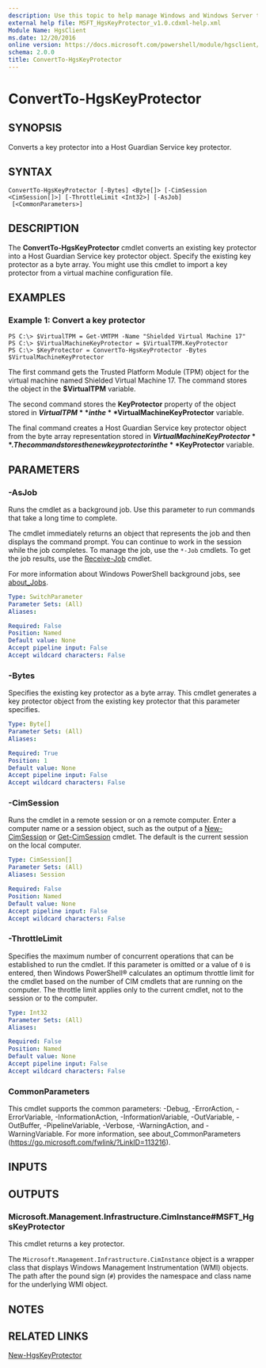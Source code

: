```yaml
---
description: Use this topic to help manage Windows and Windows Server technologies with Windows PowerShell.
external help file: MSFT_HgsKeyProtector_v1.0.cdxml-help.xml
Module Name: HgsClient
ms.date: 12/20/2016
online version: https://docs.microsoft.com/powershell/module/hgsclient/convertto-hgskeyprotector?view=windowsserver2022-ps&wt.mc_id=ps-gethelp
schema: 2.0.0
title: ConvertTo-HgsKeyProtector
---
```


# ConvertTo-HgsKeyProtector

## SYNOPSIS
Converts a key protector into a Host Guardian Service key protector.

## SYNTAX

```
ConvertTo-HgsKeyProtector [-Bytes] <Byte[]> [-CimSession <CimSession[]>] [-ThrottleLimit <Int32>] [-AsJob]
 [<CommonParameters>]
```

## DESCRIPTION
The **ConvertTo-HgsKeyProtector** cmdlet converts an existing key protector into a Host Guardian Service key protector object.
Specify the existing key protector as a byte array.
You might use this cmdlet to import a key protector from a virtual machine configuration file.

## EXAMPLES

### Example 1: Convert a key protector
```
PS C:\> $VirtualTPM = Get-VMTPM -Name "Shielded Virtual Machine 17" 
PS C:\> $VirtualMachineKeyProtector = $VirtualTPM.KeyProtector 
PS C:\> $KeyProtector = ConvertTo-HgsKeyProtector -Bytes $VirtualMachineKeyProtector
```

The first command gets the Trusted Platform Module (TPM) object for the virtual machine named Shielded Virtual Machine 17.
The command stores the object in the **$VirtualTPM** variable.

The second command stores the **KeyProtector** property of the object stored in **$VirtualTPM** in the **$VirtualMachineKeyProtector** variable.

The final command creates a Host Guardian Service key protector object from the byte array representation stored in **$VirtualMachineKeyProtector**.
The command stores the new key protector in the **$KeyProtector** variable.

## PARAMETERS

### -AsJob
Runs the cmdlet as a background job. Use this parameter to run commands that take a long time to complete. 

The cmdlet immediately returns an object that represents the job and then displays the command prompt. 
You can continue to work in the session while the job completes. 
To manage the job, use the `*-Job` cmdlets. 
To get the job results, use the [Receive-Job](https://go.microsoft.com/fwlink/?LinkID=113372) cmdlet. 

For more information about Windows PowerShell background jobs, see [about_Jobs](https://go.microsoft.com/fwlink/?LinkID=113251).


```yaml
Type: SwitchParameter
Parameter Sets: (All)
Aliases: 

Required: False
Position: Named
Default value: None
Accept pipeline input: False
Accept wildcard characters: False
```

### -Bytes
Specifies the existing key protector as a byte array.
This cmdlet generates a key protector object from the existing key protector that this parameter specifies.

```yaml
Type: Byte[]
Parameter Sets: (All)
Aliases: 

Required: True
Position: 1
Default value: None
Accept pipeline input: False
Accept wildcard characters: False
```

### -CimSession
Runs the cmdlet in a remote session or on a remote computer.
Enter a computer name or a session object, such as the output of a [New-CimSession](https://go.microsoft.com/fwlink/p/?LinkId=227967) or [Get-CimSession](https://go.microsoft.com/fwlink/p/?LinkId=227966) cmdlet.
The default is the current session on the local computer.

```yaml
Type: CimSession[]
Parameter Sets: (All)
Aliases: Session

Required: False
Position: Named
Default value: None
Accept pipeline input: False
Accept wildcard characters: False
```

### -ThrottleLimit
Specifies the maximum number of concurrent operations that can be established to run the cmdlet.
If this parameter is omitted or a value of `0` is entered, then Windows PowerShell® calculates an optimum throttle limit for the cmdlet based on the number of CIM cmdlets that are running on the computer.
The throttle limit applies only to the current cmdlet, not to the session or to the computer.

```yaml
Type: Int32
Parameter Sets: (All)
Aliases: 

Required: False
Position: Named
Default value: None
Accept pipeline input: False
Accept wildcard characters: False
```

### CommonParameters
This cmdlet supports the common parameters: -Debug, -ErrorAction, -ErrorVariable, -InformationAction, -InformationVariable, -OutVariable, -OutBuffer, -PipelineVariable, -Verbose, -WarningAction, and -WarningVariable. For more information, see about_CommonParameters (https://go.microsoft.com/fwlink/?LinkID=113216).

## INPUTS

## OUTPUTS

### Microsoft.Management.Infrastructure.CimInstance#MSFT_HgsKeyProtector
This cmdlet returns a key protector.

The `Microsoft.Management.Infrastructure.CimInstance` object is a wrapper class that displays Windows Management Instrumentation (WMI) objects.
The path after the pound sign (`#`) provides the namespace and class name for the underlying WMI object.

## NOTES

## RELATED LINKS

[New-HgsKeyProtector](./New-HgsKeyProtector.md)

